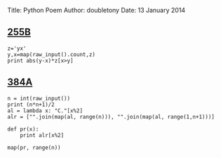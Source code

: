 Title: Python Poem
Author: doubletony
Date: 13 January 2014


## [255B](http://codeforces.com/problemset/problem/255/B)

	z='yx'
	y,x=map(raw_input().count,z)
	print abs(y-x)*z[x>y]


## [384A](http://codeforces.com/problemset/problem/384/A)

    n = int(raw_input())
	print (n*n+1)/2
	al = lambda x: "C."[x%2]
	alr = ["".join(map(al, range(n))), "".join(map(al, range(1,n+1)))]

	def pr(x):
		print alr[x%2]

	map(pr, range(n))
